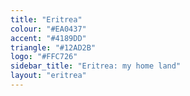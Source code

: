 ```yaml
---
title: "Eritrea"
colour: "#EA0437"
accent: "#4189DD"
triangle: "#12AD2B"
logo: "#FFC726"
sidebar_title: "Eritrea: my home land"
layout: "eritrea"
---
```

